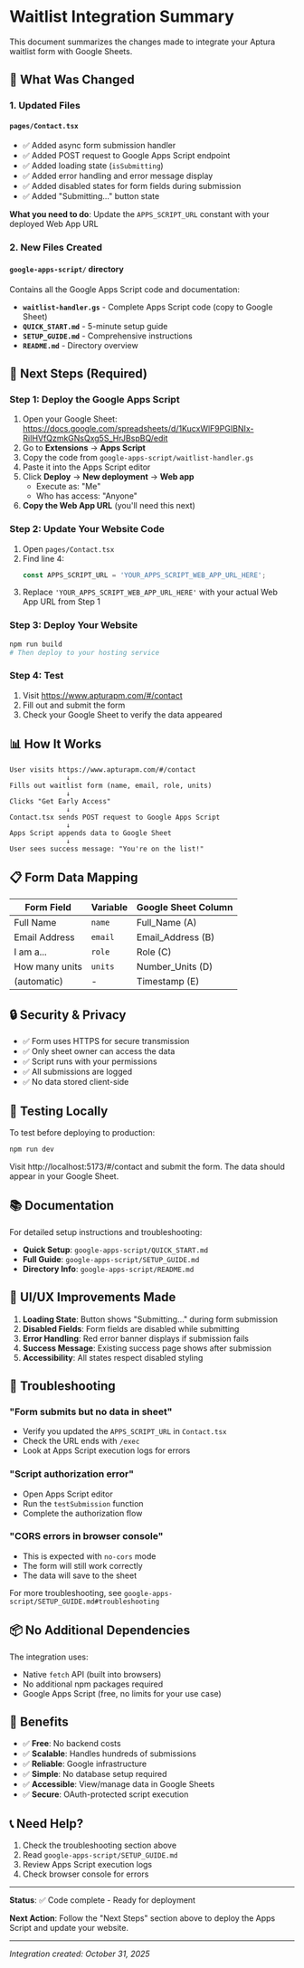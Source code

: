 # Waitlist Integration Summary

This document summarizes the changes made to integrate your Aptura waitlist form with Google Sheets.

## 📝 What Was Changed

### 1. Updated Files

#### `pages/Contact.tsx`
- ✅ Added async form submission handler
- ✅ Added POST request to Google Apps Script endpoint
- ✅ Added loading state (`isSubmitting`)
- ✅ Added error handling and error message display
- ✅ Added disabled states for form fields during submission
- ✅ Added "Submitting..." button state

**What you need to do**: Update the `APPS_SCRIPT_URL` constant with your deployed Web App URL

### 2. New Files Created

#### `google-apps-script/` directory
Contains all the Google Apps Script code and documentation:

- **`waitlist-handler.gs`** - Complete Apps Script code (copy to Google Sheet)
- **`QUICK_START.md`** - 5-minute setup guide
- **`SETUP_GUIDE.md`** - Comprehensive instructions
- **`README.md`** - Directory overview

## 🚀 Next Steps (Required)

### Step 1: Deploy the Google Apps Script
1. Open your Google Sheet: https://docs.google.com/spreadsheets/d/1KucxWlF9PGIBNIx-RiIHVfQzmkGNsQxg5S_HrJBspBQ/edit
2. Go to **Extensions** → **Apps Script**
3. Copy the code from `google-apps-script/waitlist-handler.gs`
4. Paste it into the Apps Script editor
5. Click **Deploy** → **New deployment** → **Web app**
   - Execute as: "Me"
   - Who has access: "Anyone"
6. **Copy the Web App URL** (you'll need this next)

### Step 2: Update Your Website Code
1. Open `pages/Contact.tsx`
2. Find line 4:
   ```typescript
   const APPS_SCRIPT_URL = 'YOUR_APPS_SCRIPT_WEB_APP_URL_HERE';
   ```
3. Replace `'YOUR_APPS_SCRIPT_WEB_APP_URL_HERE'` with your actual Web App URL from Step 1

### Step 3: Deploy Your Website
```bash
npm run build
# Then deploy to your hosting service
```

### Step 4: Test
1. Visit https://www.apturapm.com/#/contact
2. Fill out and submit the form
3. Check your Google Sheet to verify the data appeared

## 📊 How It Works

```
User visits https://www.apturapm.com/#/contact
              ↓
Fills out waitlist form (name, email, role, units)
              ↓
Clicks "Get Early Access"
              ↓
Contact.tsx sends POST request to Google Apps Script
              ↓
Apps Script appends data to Google Sheet
              ↓
User sees success message: "You're on the list!"
```

## 📋 Form Data Mapping

| Form Field | Variable | Google Sheet Column |
|------------|----------|---------------------|
| Full Name | `name` | Full_Name (A) |
| Email Address | `email` | Email_Address (B) |
| I am a... | `role` | Role (C) |
| How many units | `units` | Number_Units (D) |
| (automatic) | - | Timestamp (E) |

## 🔒 Security & Privacy

- ✅ Form uses HTTPS for secure transmission
- ✅ Only sheet owner can access the data
- ✅ Script runs with your permissions
- ✅ All submissions are logged
- ✅ No data stored client-side

## 🧪 Testing Locally

To test before deploying to production:

```bash
npm run dev
```

Visit http://localhost:5173/#/contact and submit the form. The data should appear in your Google Sheet.

## 📚 Documentation

For detailed setup instructions and troubleshooting:
- **Quick Setup**: `google-apps-script/QUICK_START.md`
- **Full Guide**: `google-apps-script/SETUP_GUIDE.md`
- **Directory Info**: `google-apps-script/README.md`

## 🎨 UI/UX Improvements Made

1. **Loading State**: Button shows "Submitting..." during form submission
2. **Disabled Fields**: Form fields are disabled while submitting
3. **Error Handling**: Red error banner displays if submission fails
4. **Success Message**: Existing success page shows after submission
5. **Accessibility**: All states respect disabled styling

## 🔧 Troubleshooting

### "Form submits but no data in sheet"
- Verify you updated the `APPS_SCRIPT_URL` in `Contact.tsx`
- Check the URL ends with `/exec`
- Look at Apps Script execution logs for errors

### "Script authorization error"
- Open Apps Script editor
- Run the `testSubmission` function
- Complete the authorization flow

### "CORS errors in browser console"
- This is expected with `no-cors` mode
- The form will still work correctly
- The data will save to the sheet

For more troubleshooting, see `google-apps-script/SETUP_GUIDE.md#troubleshooting`

## 📦 No Additional Dependencies

The integration uses:
- Native `fetch` API (built into browsers)
- No additional npm packages required
- Google Apps Script (free, no limits for your use case)

## 🎉 Benefits

- ✅ **Free**: No backend costs
- ✅ **Scalable**: Handles hundreds of submissions
- ✅ **Reliable**: Google infrastructure
- ✅ **Simple**: No database setup required
- ✅ **Accessible**: View/manage data in Google Sheets
- ✅ **Secure**: OAuth-protected script execution

## 📞 Need Help?

1. Check the troubleshooting section above
2. Read `google-apps-script/SETUP_GUIDE.md`
3. Review Apps Script execution logs
4. Check browser console for errors

---

**Status**: ✅ Code complete - Ready for deployment

**Next Action**: Follow the "Next Steps" section above to deploy the Apps Script and update your website.

---

*Integration created: October 31, 2025*

